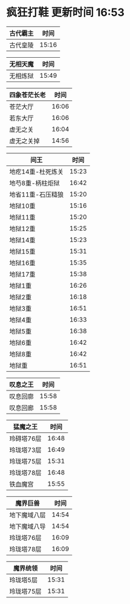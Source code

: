 # 疯狂打鞋 更新时间 16:53

| 古代霸主   | 时间    |
|--------|-------|
| 古代皇陵 | 15:16 |

| 无相天魔   | 时间    |
|--------|-------|
| 无相炼狱 | 15:49 |

| 四象苍茫长老   | 时间    |
|--------|-------|
| 苍茫大厅 | 16:06 |
| 若东大厅 | 16:06 |
| 虚无之关 | 16:04 |
| 虚无之关掉 | 14:56 |

| 间王   | 时间    |
|--------|-------|
| 地疙14重-杜死炼关 | 15:23 |
| 地芍8重-柄柱炬狱 | 16:42 |
| 地省11重-石压糙狼 | 15:20 |
| 地狱10重 | 15:16 |
| 地狱11重 | 15:20 |
| 地狱12重 | 15:25 |
| 地狱14重 | 15:23 |
| 地狱15重 | 15:31 |
| 地狱16重 | 15:35 |
| 地狱17重 | 15:38 |
| 地狱1重 | 16:26 |
| 地狱2重 | 16:18 |
| 地狱3重 | 16:51 |
| 地狱4重 | 16:33 |
| 地狱5重 | 16:38 |
| 地狱6重 | 16:42 |
| 地狱8重 | 16:42 |
| 地狱重 | 16:51 |

| 叹息之王   | 时间    |
|--------|-------|
| 叹息回廓 | 15:58 |
| 叹息回廊 | 15:58 |

| 猛魔之王   | 时间    |
|--------|-------|
| 玲碍塔76层 | 16:48 |
| 玲珑塔73层 | 16:49 |
| 玲珑塔75层 | 15:31 |
| 玲珑塔78层 | 16:48 |
| 铁血魔宫 | 15:55 |

| 魔界巨兽   | 时间    |
|--------|-------|
| 地下魔域八层 | 14:54 |
| 地下魔域八导 | 14:54 |
| 玲珑塔76层 | 16:09 |
| 玲珑塔78层 | 16:09 |

| 魔界统领   | 时间    |
|--------|-------|
| 玲珑塔5层 | 15:31 |
| 玲珑塔75层 | 15:31 |